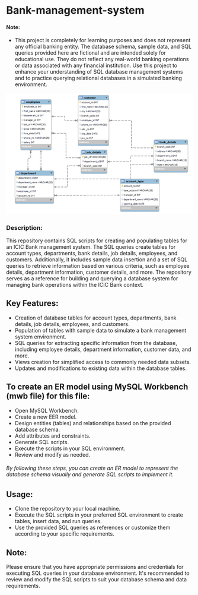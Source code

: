 # Bank-management-system

#### Note:
* This project is completely for learning purposes and does not represent any official banking entity. The database schema, sample data, and SQL queries provided here are fictional and are intended solely for educational use. They do not reflect any real-world banking operations or data associated with any financial institution. Use this project to enhance your understanding of SQL database management systems and to practice querying relational databases in a simulated banking environment.

![ER_Model](https://github.com/iamashishwasnik/Bank-management-system/blob/main/Picture1.png)

### Description:
This repository contains SQL scripts for creating and populating tables for an ICIC Bank management system. The SQL queries create tables for account types, departments, bank details, job details, employees, and customers. Additionally, it includes sample data insertion and a set of SQL queries to retrieve information based on various criteria, such as employee details, department information, customer details, and more. The repository serves as a reference for building and querying a database system for managing bank operations within the ICIC Bank context.

## Key Features:

* Creation of database tables for account types, departments, bank details, job details, employees, and customers.
* Population of tables with sample data to simulate a bank management system environment.
* SQL queries for extracting specific information from the database, including employee details, department information, customer data, and more.
* Views creation for simplified access to commonly needed data subsets.
* Updates and modifications to existing data within the database tables.

## To create an ER model using MySQL Workbench (mwb file) for this file:

* Open MySQL Workbench.
* Create a new EER model.
* Design entities (tables) and relationships based on the provided database schema.
* Add attributes and constraints.
* Generate SQL scripts.
* Execute the scripts in your SQL environment.
* Review and modify as needed.
###### By following these steps, you can create an ER model to represent the database schema visually and generate SQL scripts to implement it.

## Usage:

* Clone the repository to your local machine.
* Execute the SQL scripts in your preferred SQL environment to create tables, insert data, and run queries.
* Use the provided SQL queries as references or customize them according to your specific requirements.

## Note:
Please ensure that you have appropriate permissions and credentials for executing SQL queries in your database environment. It's recommended to review and modify the SQL scripts to suit your database schema and data requirements.

